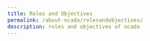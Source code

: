 ```yaml
---
title: Roles and Objectives
permalink: /about-ncada/rolesandobjectives/
description: roles and objectives of ncada
---
```

